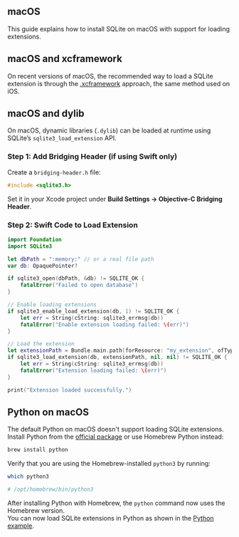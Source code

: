 ## macOS

This guide explains how to install SQLite on macOS with support for loading extensions.

## macOS and xcframework

On recent versions of macOS, the recommended way to load a SQLite extension is through the [.xcframework](https://github.com/sqliteai/sqlite-extensions-guide/blob/main/platforms/ios.md) approach, the same method used on iOS.


## macOS and dylib

On macOS, dynamic libraries (`.dylib`) can be loaded at runtime using SQLite’s `sqlite3_load_extension` API.

### Step 1: Add Bridging Header (if using Swift only)

Create a `bridging-header.h` file:

```c
#include <sqlite3.h>
```

Set it in your Xcode project under **Build Settings → Objective-C Bridging Header**.

### Step 2: Swift Code to Load Extension

```swift
import Foundation
import SQLite3

let dbPath = ":memory:" // or a real file path
var db: OpaquePointer?

if sqlite3_open(dbPath, &db) != SQLITE_OK {
    fatalError("Failed to open database")
}

// Enable loading extensions
if sqlite3_enable_load_extension(db, 1) != SQLITE_OK {
    let err = String(cString: sqlite3_errmsg(db))
    fatalError("Enable extension loading failed: \(err)")
}

// Load the extension
let extensionPath = Bundle.main.path(forResource: "my_extension", ofType: "dylib")!
if sqlite3_load_extension(db, extensionPath, nil, nil) != SQLITE_OK {
    let err = String(cString: sqlite3_errmsg(db))
    fatalError("Extension loading failed: \(err)")
}

print("Extension loaded successfully.")
```

## Python on macOS

The default Python on macOS doesn't support loading SQLite extensions. 
Install Python from the [official package](https://www.python.org/downloads/macos/) or use Homebrew Python instead:

```bash
brew install python
```

Verify that you are using the Homebrew-installed `python3` by running:

```bash
which python3

# /opt/homebrew/bin/python3
```

After installing Python with Homebrew, the `python` command now uses the Homebrew version.  
You can now load SQLite extensions in Python as shown in the [Python example](../examples/python/load_extension.py).
